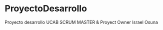 ProyectoDesarrollo
==================

Proyecto desarrollo UCAB SCRUM MASTER &amp; Proyect Owner Israel Osuna
